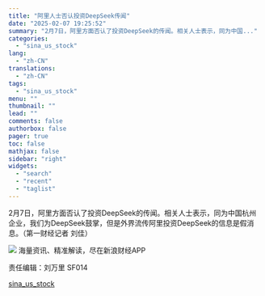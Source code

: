 ```yaml
---
title: "阿里人士否认投资DeepSeek传闻"
date: "2025-02-07 19:25:52"
summary: "2月7日，阿里方面否认了投资DeepSeek的传闻。相关人士表示，同为中国..."
categories:
  - "sina_us_stock"
lang:
  - "zh-CN"
translations:
  - "zh-CN"
tags:
  - "sina_us_stock"
menu: ""
thumbnail: ""
lead: ""
comments: false
authorbox: false
pager: true
toc: false
mathjax: false
sidebar: "right"
widgets:
  - "search"
  - "recent"
  - "taglist"
---
```


2月7日，阿里方面否认了投资DeepSeek的传闻。相关人士表示，同为中国杭州企业，我们为DeepSeek鼓掌，但是外界流传阿里投资DeepSeek的信息是假消息。（第一财经记者 刘佳）









![](//n.sinaimg.cn/finance/cece9e13/20240627/655959900_20240627.png)
海量资讯、精准解读，尽在新浪财经APP



责任编辑：刘万里 SF014

[sina_us_stock](https://finance.sina.com.cn/chanjing/gsnews/2025-02-07/doc-ineishzy9921951.shtml)
